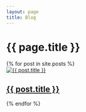 ```yaml
---
layout: page
title: Blog
---
```


<h1>{{ page.title }}</h1>
<div class="blog span-12">
	{% for post in site.posts %}
	<div class="blog-item">
		<a class="blog-item__link" href="{{ post.url | relative_url }}">
			<div class="blog-item__image">
				<img src="{{ post.featured_image | relative_url }}" alt="{{ post.title }}">
			</div>
			<div class="blog-item__content">
				<h2 class="blog-item__title displayMedium">{{ post.title }}</h2>
			</div>
		</a>
	</div>
	{% endfor %}
</div>